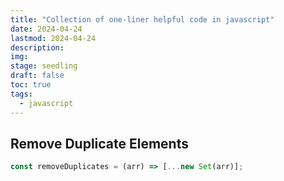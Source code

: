 ```yaml
---
title: "Collection of one-liner helpful code in javascript"
date: 2024-04-24 
lastmod: 2024-04-24 
description: 
img: 
stage: seedling
draft: false
toc: true
tags:
  - javascript
---
```


## Remove Duplicate Elements

```javascript
const removeDuplicates = (arr) => [...new Set(arr)];
```
